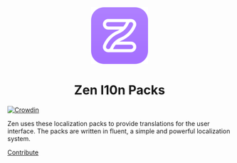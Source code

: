 <div align="center">
<picture>
    <img src="./zen-alpha-indigo.svg" width="128px">
</picture>
</div>
<h1 align="center">
Zen l10n Packs
</h1>

[![Crowdin](https://badges.crowdin.net/zen-browser/localized.svg)](https://crowdin.com/project/zen-browser)

Zen uses these localization packs to provide translations for the user interface. The packs are written in fluent, a simple and powerful localization system. 

<a href="https://docs.zen-browser.app/contribute/translation">Contribute</a>

